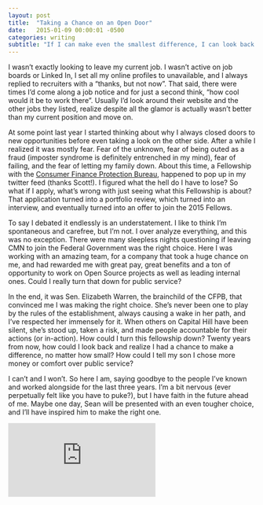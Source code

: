 ```yaml
---
layout: post
title:  "Taking a Chance on an Open Door"
date:   2015-01-09 00:00:01 -0500
categories: writing
subtitle: "If I can make even the smallest difference, I can look back and know it was the right choice"
---
```


I wasn’t exactly looking to leave my current job. I wasn’t active on job boards or Linked In, I set all my online profiles to unavailable, and I always replied to recruiters with a “thanks, but not now”. That said, there were times I’d come along a job notice and for just a second think, “how cool would it be to work there”. Usually I’d look around their website and the other jobs they listed, realize despite all the glamor is actually wasn’t better than my current position and move on.

At some point last year I started thinking about why I always closed doors to new opportunities before even taking a look on the other side. After a while I realized it was mostly fear. Fear of the unknown, fear of being outed as a fraud (imposter syndrome is definitely entrenched in my mind), fear of failing, and the fear of letting my family down. About this time, a Fellowship with the [Consumer Finance Protection Bureau](https://www.consumerfinance.gov), happened to pop up in my twitter feed (thanks Scott!). I figured what the hell do I have to lose? So what if I apply, what’s wrong with just seeing what this Fellowship is about? That application turned into a portfolio review, which turned into an interview, and eventually turned into an offer to join the 2015 Fellows.

To say I debated it endlessly is an understatement. I like to think I’m spontaneous and carefree, but I’m not. I over analyze everything, and this was no exception. There were many sleepless nights questioning if leaving CMN to join the Federal Government was the right choice. Here I was working with an amazing team, for a company that took a huge chance on me, and had rewarded me with great pay, great benefits and a ton of opportunity to work on Open Source projects as well as leading internal ones. Could I really turn that down for public service?

In the end, it was Sen. Elizabeth Warren, the brainchild of the CFPB, that convinced me I was making the right choice. She’s never been one to play by the rules of the establishment, always causing a wake in her path, and I’ve respected her immensely for it. When others on Capital Hill have been silent, she’s stood up, taken a risk, and made people accountable for their actions (or in-action). How could I turn this fellowship down? Twenty years from now, how could I look back and realize I had a chance to make a difference, no matter how small? How could I tell my son I chose more money or comfort over public service?

I can’t and I won’t. So here I am, saying goodbye to the people I’ve known and worked alongside for the last three years. I’m a bit nervous (ever perpetually felt like you have to puke?), but I have faith in the future ahead of me. Maybe one day, Sean will be presented with an even tougher choice, and I’ll have inspired him to make the right one.

<div class="video-embed">
  <iframe class="video-embed__inner" src="http://www.youtube.com/embed/NHXT2bNSV4g" frameborder="0" allowfullscreen="true"></iframe>
</div>
